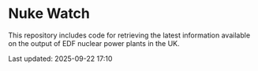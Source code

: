 # Nuke Watch

This repository includes code for retrieving the latest information available on the output of EDF nuclear power plants in the UK.

Last updated: 2025-09-22 17:10